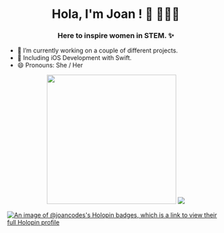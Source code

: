 <h1 align="center"> Hola, I'm Joan ! 👋 👩🏻‍💻 </h1>

<h3 align="center"> Here to inspire women in STEM. ✨</h3> 

- 🔭 I’m currently working on a couple of different projects.
- 🌱 Including iOS Development with Swift.
- 😄 Pronouns: She / Her

<p align="center"> 
  <img width="300" height="300" src="https://github.com/joancodes/joancodes/blob/main/octocat-1697357856026.png?raw=true"></a>
  <img src="https://github-readme-stats.vercel.app/api/top-langs/?username=joancodes&count_private=true&theme=tokyonight&line_height=52">
</p>

[![An image of @joancodes's Holopin badges, which is a link to view their full Holopin profile](https://holopin.me/joancodes)](https://holopin.io/@joancodes)
